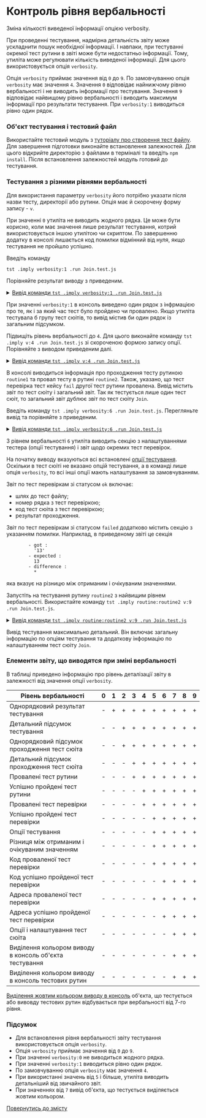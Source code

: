 # Контроль рівня вербальності

Зміна кількості виведеної інформації опцією verbosity.

При проведенні тестування, надмірна детальність звіту може ускладнити пошук необхідної інформації. І навпаки, при тестуванні окремої тест рутини в звіті може бути недостатньо інформації. Тому, утиліта може регулювати кількість виведеної інформації. Для цього використовується опція `verbosity`.

Опція `verbosity` приймає значення від `0` до `9`. По замовчуванню опція `verbosity` має значення `4`. Значення `0` відповідає найнижчому рівню вербальності і не виводить інформації про тестування. Значення `9` відповідає найвищому рівню вербальності і виводить максимум інформації про результати тестування. При `verbosity:1` виводиться рівно один рядок.

### Об'єкт тестування і тестовий файл

Використайте тестовий модуль з [туторіалу про створення тест файлу](HelloWorld.md). Для завершення підготовки виконайте встановлення залежностей. Для цього відкрийте директорію з файлами в терміналі та введіть `npm install`. Після встановлення залежностей модуль готовий до тестування.

### Тестування з різними рівнями вербальності

Для використання параметру `verbosity` його потрібно указати після назви тесту, директорії або рутини. Опція має й скорочену форму запису - `v`.

При значенні `0` утиліта не виводить жодного рядка. Це може бути корисно, коли має значення лише результат тестування, котрий використовується іншою утилітою чи скриптом. По завершенню додатку в консолі лишається код помилки відмінний від нуля, якщо тестування не пройшло успішно.

Введіть команду

```
tst .imply verbosity:1 .run Join.test.js
```

Порівняйте результат виводу з приведеним.

<details>
  <summary><u>Вивід команди <code>tst .imply verbosity:1 .run Join.test.js</code></u></summary>

```
[user@user ~]$ tst .imply verbosity:1 .run Join.test.js

  Testing ... in 0.278s ... failed
```

</details>

При значенні `verbosity:1` в консоль виведено один рядок з інфрмацією про те, як і за який час тест було пройдено чи провалено. Якщо утиліта тестувала б групу тест сюітів, то вивід містив би один рядок із загальним підсумком.

Підвищіть рівень вербальності до `4`. Для цього виконайте команду `tst .imply v:4 .run Join.test.js` зі скороченою формою запису опції. Порівняйте з виводом приведеним далі.

<details>
  <summary><u>Вивід команди <code>tst .imply v:4 .run Join.test.js</code></u></summary>

```
[user@user ~]$ tst .imply v:4 .run Join.test.js

  Includes tests from : /.../testCreation/Join.test.js

  Launching several ( 1 ) test suites ..

    Running test suite ( Join ) ..
    at  /.../testCreation/Join.test.js:39

      Passed test routine ( Join / routine1 ) in 0.056s
        Test check ( Join / routine2 / fail # 2 ) ... failed
      Failed test routine ( Join / routine2 ) in 0.074s

    Passed test checks 2 / 3
    Passed test cases 1 / 2
    Passed test routines 1 / 2
    Test suite ( Join ) ... in 0.252s ... failed

  ExitCode : -1
  Passed test checks 2 / 3
  Passed test cases 1 / 2
  Passed test routines 1 / 2
  Passed test suites 0 / 1
  Testing ... in 0.344s ... failed
```

</details>

В консолі виводиться інформація про проходження тесту рутиною `routine1` та провал тесту в рутині `routine2`. Також, указано, що тест перевірка тест кейсу `fail` другої тест рутини провалена. Вивід містить звіт по тест сюіту і загальний звіт. Так як тестується лише один тест сюіт, то загальний звіт дублює звіт по тест сюіту `Join`.

Введіть команду `tst .imply verbosity:6 .run Join.test.js`. Перегляньте вивід та порівняйте з приведеним.

<details>
  <summary><u>Вивід команди <code>tst .imply verbosity:6 .run Join.test.js</code></u></summary>

```
[user@user ~]$ tst .imply verbosity:6 .run Join.test.js
Includes tests from : /.../testCreation/Join.test.js

Tester Settings :
{
  scenario : test,
  sanitareTime : 500,
  fails : null,
  beeping : true,
  coloring : 1,
  timing : 1,
  rapidity : 3,
  routine : null,
  importanceOfNegative : null,
  routineTimeOut : null,
  concurrent : null,
  verbosity : 6,
  silencing : null,
  shoulding : null,
  accuracy : null
}

  Launching several ( 1 ) test suites ..
  /.../testCreation/Join.test.js:39 - enabled
  1 test suite

    Running test suite ( Join ) ..
    at  /.../testCreation/Join.test.js:39

      Running test routine ( routine1 ) ..


        /.../testCreation/Join.test.js:9
            5 : //
            6 :
            7 : function routine1( test )
            8 : {
            9 :   test.identical( Join.join( 'Hello ', 'world!' ), 'Hello world!' );  
        Test check ( Join / routine1 /  # 1 ) ... ok

      Passed test routine ( Join / routine1 ) in 0.091s
      Running test routine ( routine2 ) ..


        /.../testCreation/Join.test.js:18
            14 : function routine2( test )
            15 : {
            16 :
            17 :   test.case = 'pass';
            18 :   test.identical( Join.join( 1, 3 ), '13' );  
        Test check ( Join / routine2 / pass # 1 ) ... ok


        - got :
          '13'
        - expected :
          13
        - difference :
          *

        /.../testCreation/Join.test.js:21
            17 :   test.case = 'pass';
            18 :   test.identical( Join.join( 1, 3 ), '13' );
            19 :
            20 :   test.case = 'fail';
            21 :   test.identical( Join.join( 1, 3 ), 13 );  
        Test check ( Join / routine2 / fail # 2 ) ... failed

      Failed test routine ( Join / routine2 ) in 0.098s

    Passed test checks 2 / 3
    Passed test cases 1 / 2
    Passed test routines 1 / 2
    Test suite ( Join ) ... in 0.294s ... failed



  ExitCode : -1
  Passed test checks 2 / 3
  Passed test cases 1 / 2
  Passed test routines 1 / 2
  Passed test suites 0 / 1
  Testing ... in 0.389s ... failed
```

</details>

З рівнем вербальності `6` утиліта виводить секцію з налаштуваннями тестера (опції тестування) і звіт щодо окремих тест перевірок.

На початку виводу вказуються всі встановлені [опції тестування](Help.md#Опції-запуску-та-опції-сюіта). Оскільки в тест сюіті не вказано опцій тестування, а в команді лише опція `verbosity`, то всі інші опції мають налаштування за замовчуванням.

Звіт по тест перевіркам зі статусом `ok` включає:

- шлях до тест файлу;
- номер рядка з тест перевіркою;
- код тест сюіта з тест перевіркою;
- результат проходження.

Звіт по тест перевіркам зі статусом `failed` додатково містить секцію з указанням помилки. Наприклад, в приведеному звіті це секція

```
        - got :
          '13'
        - expected :
          13
        - difference :
          *
```
яка вказує на різницю між отриманим і очікуваним значеннями.

Запустіть на тестування рутину `routine2` з найвищим рівнем вербальності. Використайте команду `tst .imply routine:routine2 v:9 .run Join.test.js`.

<details>
  <summary><u>Вивід команди <code>tst .imply routine:routine2 v:9 .run Join.test.js</code></u></summary>

```
[user@user ~]$ tst .imply routine:routine2 v:9 .run Join.test.js
Includes tests from : /.../testCreation/Join.test.js

Tester Settings :
{
  scenario : test,
  sanitareTime : 500,
  fails : null,
  beeping : true,
  coloring : 1,
  timing : 1,
  rapidity : 3,
  routine : routine2,
  importanceOfNegative : null,
  routineTimeOut : null,
  concurrent : null,
  verbosity : 9,
  silencing : null,
  shoulding : null,
  accuracy : null
}

  Launching several ( 1 ) test suites ..
  /.../testCreation/Join.test.js:39 - enabled
  1 test suite

    Running test suite ( Join ) ..
    at  /.../testCreation/Join.test.js:39

    wTestSuite( Join#in0 )
    {
      name : 'Join',
      verbosity : 8,
      importanceOfDetails : 0,
      importanceOfNegative : 1,
      silencing : null,
      shoulding : 1,
      routineTimeOut : 5000,
      concurrent : 0,
      routine : 'routine2',
      platforms : null,
      suiteFilePath : [ '/path_to_' ... 'reation/Join.test.js' ],
      suiteFileLocation : [ '/path_to_' ... 'tion/Join.test.js:39' ],
      tests : [ Map:Pure with 2 elements ],
      abstract : 0,
      enabled : 1,
      takingIntoAccount : 1,
      usingSourceCode : 1,
      ignoringTesterOptions : 0,
      accuracy : 1e-7,
      report : [ Map:Pure with 9 elements ],
      debug : 0,
      override : [ Map:Pure with 0 elements ],
      _routineCon : [ routine bound anonymous ],
      _inroutineCon : [ routine bound anonymous ],
      onRoutineBegin : [ routine onRoutineBegin ],
      onRoutineEnd : [ routine onRoutineEnd ],
      onSuiteBegin : [ routine onSuiteBegin ],
      onSuiteEnd : [ routine onSuiteEnd ]
    }
      Running test routine ( routine1 ) ..


        /.../testCreation/Join.test.js:9
            5 : //
            6 :
            7 : function routine1( test )
            8 : {
            9 :   test.identical( Join.join( 'Hello ', 'world!' ), 'Hello world!' );  
        Test check ( Join / routine1 /  # 1 ) ... ok

      Passed test routine ( Join / routine1 ) in 0.066s
      Running test routine ( routine2 ) ..


        /.../testCreation/Join.test.js:18
            14 : function routine2( test )
            15 : {
            16 :
            17 :   test.case = 'pass';
            18 :   test.identical( Join.join( 1, 3 ), '13' );  
        Test check ( Join / routine2 / pass # 1 ) ... ok


        - got :
          '13'
        - expected :
          13
        - difference :
          *

        /.../testCreation/Join.test.js:21
            17 :   test.case = 'pass';
            18 :   test.identical( Join.join( 1, 3 ), '13' );
            19 :
            20 :   test.case = 'fail';
            21 :   test.identical( Join.join( 1, 3 ), 13 );  
        Test check ( Join / routine2 / fail # 2 ) ... failed

      Failed test routine ( Join / routine2 ) in 0.147s

    Passed test checks 1 / 2
    Passed test cases 1 / 2
    Passed test routines 0 / 1
    Test suite ( Join ) ... in 0.226s ... failed



  ExitCode : -1
  Passed test checks 1 / 2
  Passed test cases 1 / 2
  Passed test routines 0 / 1
  Passed test suites 0 / 1
  Testing ... in 0.323s ... failed
```

</details>

Вивід тестування максимально детальний. Він включає загальну інформацію по опціям тестування та додаткову інформацію по налаштуванням тест сюіту `Join`.

### Елементи звіту, що виводятся при зміні вербальності

В таблиці приведено інформацію про рівень деталізації звіту в залежності від значення опції `verbosity`.

| Рівень вербальності                       | 0 | 1 | 2 | 3 | 4 | 5 | 6 | 7 | 8 | 9 |
|-------------------------------------------|---|---|---|---|---|---|---|---|---|---|
| Однорядковий результат тестування         | - | + | + | + | + | + | + | + | + | + |
| Детальний підсумок тестування             | - | - | + | + | + | + | + | + | + | + |
| Однорядковий підсумок проходження тест сюіта | - | - | + | + | + | + | + | + | + | + |
| Детальний підсумок проходження тест сюіта | - | - | - | + | + | + | + | + | + | + |
| Провалені тест рутини                     | - | - | - | + | + | + | + | + | + | + |
| Успішно пройдені тест рутини              | - | - | - | - | + | + | + | + | + | + |
| Провалені тест перевірки                  | - | - | - | - | + | + | + | + | + | + |
| Успішно пройдені тест перевірки           | - | - | - | - | - | + | + | + | + | + |
| Опції тестування                          | - | - | - | - | - | + | + | + | + | + |
| Різниця між отриманим і очікуваним значенням                                                                                                                        | - | - | - | - | - | + | + | + | + | + |
| Код проваленої тест перевірки             | - | - | - | - | - | + | + | + | + | + |
| Код успішно пройденої тест перевірки      | - | - | - | - | - | - | + | + | + | + |
| Адреса проваленої тест перевірки                                                                                                                        | - | - | - | - | - | + | + | + | + | + |
| Адреса успішно пройденої тест перевірки                                                                                                                        | - | - | - | - | - | - | + | + | + | + |
| Опції і налаштування тест сюіта           | - | - | - | - | - | - | - | + | + | + |
| Виділення кольором виводу в консоль об'єкта тестування                                                                                                                       | - | - | - | - | - | - | - | + | + | + |
| Виділення кольором виводу в консоль тестових рутин                                                                                                                            | - | - | - | - | - | - | - | + | + | + |

[Виділення жовтим кольором виводу в консоль](OptionSilencing.md) об'єкта, що тестується або вивовду тестових рутин відбувається при вербальності від 7-го рівня.

### Підсумок

- Для встановлення рівня вербальності звіту тестування використовується опція `verbosity`.
- Опція `verbosity` приймає значення від `0` до `9`.
- При значенні `verbosity:0` не виводиться жодного рядка.
- При значенні `verbosity:1` виводиться рівно один рядок.
- По замовчуванню опція `verbosity` має значення `4`.
- При використанні значень від `5` і більше, утиліта виводить детальніший від звичайного звіт.
- При значеннях від `7` вивід об'єкта, що тестується виділяється жовтим кольором.

[Повернутись до змісту](../README.md#tutorials)
